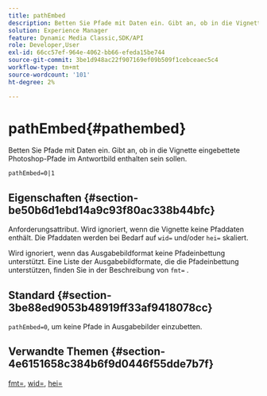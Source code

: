 ```yaml
---
title: pathEmbed
description: Betten Sie Pfade mit Daten ein. Gibt an, ob in die Vignette eingebettete Photoshop-Pfade im Antwortbild enthalten sein sollen.
solution: Experience Manager
feature: Dynamic Media Classic,SDK/API
role: Developer,User
exl-id: 66cc57ef-964e-4062-bb66-efeda15be744
source-git-commit: 3be1d948ac22f907169ef09b509f1cebceaec5c4
workflow-type: tm+mt
source-wordcount: '101'
ht-degree: 2%

---
```


# pathEmbed{#pathembed}

Betten Sie Pfade mit Daten ein. Gibt an, ob in die Vignette eingebettete Photoshop-Pfade im Antwortbild enthalten sein sollen.

`pathEmbed=0|1`

## Eigenschaften {#section-be50b6d1ebd14a9c93f80ac338b44bfc}

Anforderungsattribut. Wird ignoriert, wenn die Vignette keine Pfaddaten enthält. Die Pfaddaten werden bei Bedarf auf `wid=` und/oder `hei=` skaliert.

Wird ignoriert, wenn das Ausgabebildformat keine Pfadeinbettung unterstützt. Eine Liste der Ausgabebildformate, die die Pfadeinbettung unterstützen, finden Sie in der Beschreibung von `fmt=` .

## Standard {#section-3be88ed9053b48919ff33af9418078cc}

`pathEmbed=0`, um keine Pfade in Ausgabebilder einzubetten.

## Verwandte Themen {#section-4e6151658c384b6f9d0446f55dde7b7f}

[fmt=](../../../../../ir-api/http-protocol/image-rendering-api-ref/c-ir-http-protocol-ref/c-ir-http-protocol-command-reference/r-ir-fmt.md#reference-4c743f67d56b47c5b774fcc900ff758c), [wid=](../../../../../ir-api/http-protocol/image-rendering-api-ref/c-ir-http-protocol-ref/c-ir-http-protocol-command-reference/r-ir-wid.md#reference-b7e691b0624941168c94b2749ae233ec), [hei=](../../../../../ir-api/http-protocol/image-rendering-api-ref/c-ir-http-protocol-ref/c-ir-http-protocol-command-reference/r-ir-hei.md#reference-1c08f60365a94417a39867c09cac5478)
